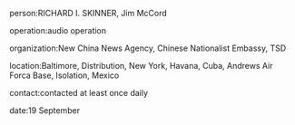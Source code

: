 person:RICHARD I. SKINNER, Jim McCord

operation:audio operation

organization:New China News Agency, Chinese Nationalist Embassy, TSD

location:Baltimore, Distribution, New York, Havana, Cuba, Andrews Air Forca Base, Isolation, Mexico

contact:contacted at least once daily

date:19 September

